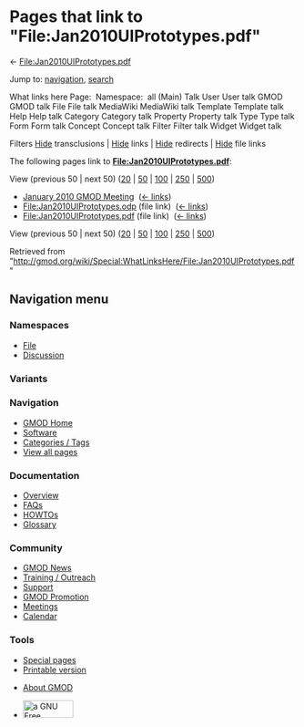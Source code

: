 <div id="mw-page-base" class="noprint">

</div>

<div id="mw-head-base" class="noprint">

</div>

<div id="content" class="mw-body" role="main">

<span id="top"></span>

<div id="mw-js-message" style="display:none;">

</div>



# <span dir="auto">Pages that link to "File:Jan2010UIPrototypes.pdf"</span>

<div id="bodyContent">

<div id="contentSub">

←
[File:Jan2010UIPrototypes.pdf](/wiki/File:Jan2010UIPrototypes.pdf "File:Jan2010UIPrototypes.pdf")

</div>

<div id="jump-to-nav" class="mw-jump">

Jump to: [navigation](#mw-navigation), [search](#p-search)

</div>

<div id="mw-content-text">

What links here Page:  Namespace:  all (Main) Talk User User talk GMOD
GMOD talk File File talk MediaWiki MediaWiki talk Template Template talk
Help Help talk Category Category talk Property Property talk Type Type
talk Form Form talk Concept Concept talk Filter Filter talk Widget
Widget talk

Filters
[Hide](/mediawiki/index.php?title=Special:WhatLinksHere/File:Jan2010UIPrototypes.pdf&hidetrans=1 "Special:WhatLinksHere/File:Jan2010UIPrototypes.pdf")
transclusions \|
[Hide](/mediawiki/index.php?title=Special:WhatLinksHere/File:Jan2010UIPrototypes.pdf&hidelinks=1 "Special:WhatLinksHere/File:Jan2010UIPrototypes.pdf")
links \|
[Hide](/mediawiki/index.php?title=Special:WhatLinksHere/File:Jan2010UIPrototypes.pdf&hideredirs=1 "Special:WhatLinksHere/File:Jan2010UIPrototypes.pdf")
redirects \|
[Hide](/mediawiki/index.php?title=Special:WhatLinksHere/File:Jan2010UIPrototypes.pdf&hideimages=1 "Special:WhatLinksHere/File:Jan2010UIPrototypes.pdf")
file links

The following pages link to
**[File:Jan2010UIPrototypes.pdf](/wiki/File:Jan2010UIPrototypes.pdf "File:Jan2010UIPrototypes.pdf")**:

View (previous 50 \| next 50)
([20](/mediawiki/index.php?title=Special:WhatLinksHere/File:Jan2010UIPrototypes.pdf&limit=20 "Special:WhatLinksHere/File:Jan2010UIPrototypes.pdf")
\|
[50](/mediawiki/index.php?title=Special:WhatLinksHere/File:Jan2010UIPrototypes.pdf&limit=50 "Special:WhatLinksHere/File:Jan2010UIPrototypes.pdf")
\|
[100](/mediawiki/index.php?title=Special:WhatLinksHere/File:Jan2010UIPrototypes.pdf&limit=100 "Special:WhatLinksHere/File:Jan2010UIPrototypes.pdf")
\|
[250](/mediawiki/index.php?title=Special:WhatLinksHere/File:Jan2010UIPrototypes.pdf&limit=250 "Special:WhatLinksHere/File:Jan2010UIPrototypes.pdf")
\|
[500](/mediawiki/index.php?title=Special:WhatLinksHere/File:Jan2010UIPrototypes.pdf&limit=500 "Special:WhatLinksHere/File:Jan2010UIPrototypes.pdf"))

- [January 2010 GMOD
  Meeting](/wiki/January_2010_GMOD_Meeting "January 2010 GMOD Meeting") ‎
  <span class="mw-whatlinkshere-tools">([←
  links](/mediawiki/index.php?title=Special:WhatLinksHere&target=January+2010+GMOD+Meeting "Special:WhatLinksHere"))</span>
- [File:Jan2010UIPrototypes.odp](/wiki/File:Jan2010UIPrototypes.odp "File:Jan2010UIPrototypes.odp")
  (file link) ‎ <span class="mw-whatlinkshere-tools">([←
  links](/mediawiki/index.php?title=Special:WhatLinksHere&target=File%3AJan2010UIPrototypes.odp "Special:WhatLinksHere"))</span>
- [File:Jan2010UIPrototypes.pdf](/wiki/File:Jan2010UIPrototypes.pdf "File:Jan2010UIPrototypes.pdf")
  (file link) ‎ <span class="mw-whatlinkshere-tools">([←
  links](/mediawiki/index.php?title=Special:WhatLinksHere&target=File%3AJan2010UIPrototypes.pdf "Special:WhatLinksHere"))</span>

View (previous 50 \| next 50)
([20](/mediawiki/index.php?title=Special:WhatLinksHere/File:Jan2010UIPrototypes.pdf&limit=20 "Special:WhatLinksHere/File:Jan2010UIPrototypes.pdf")
\|
[50](/mediawiki/index.php?title=Special:WhatLinksHere/File:Jan2010UIPrototypes.pdf&limit=50 "Special:WhatLinksHere/File:Jan2010UIPrototypes.pdf")
\|
[100](/mediawiki/index.php?title=Special:WhatLinksHere/File:Jan2010UIPrototypes.pdf&limit=100 "Special:WhatLinksHere/File:Jan2010UIPrototypes.pdf")
\|
[250](/mediawiki/index.php?title=Special:WhatLinksHere/File:Jan2010UIPrototypes.pdf&limit=250 "Special:WhatLinksHere/File:Jan2010UIPrototypes.pdf")
\|
[500](/mediawiki/index.php?title=Special:WhatLinksHere/File:Jan2010UIPrototypes.pdf&limit=500 "Special:WhatLinksHere/File:Jan2010UIPrototypes.pdf"))

</div>

<div class="printfooter">

Retrieved from
"<http://gmod.org/wiki/Special:WhatLinksHere/File:Jan2010UIPrototypes.pdf>"

</div>

<div id="catlinks" class="catlinks catlinks-allhidden">

</div>

<div class="visualClear">

</div>

</div>

</div>

<div id="mw-navigation">

## Navigation menu

<div id="mw-head">



<div id="left-navigation">

<div id="p-namespaces" class="vectorTabs" role="navigation"
aria-labelledby="p-namespaces-label">

### Namespaces

- <span id="ca-nstab-image"><a href="/wiki/File:Jan2010UIPrototypes.pdf" accesskey="c"
  title="View the file page [c]">File</a></span>
- <span id="ca-talk"><a
  href="/mediawiki/index.php?title=File_talk:Jan2010UIPrototypes.pdf&amp;action=edit&amp;redlink=1"
  accesskey="t"
  title="Discussion about the content page [t]">Discussion</a></span>

</div>

<div id="p-variants" class="vectorMenu emptyPortlet" role="navigation"
aria-labelledby="p-variants-label">

### 

### Variants[](#)

<div class="menu">

</div>

</div>

</div>

<div id="right-navigation">





</div>



</div>

</div>

</div>

<div id="mw-panel">

<div id="p-logo" role="banner">

<a href="/wiki/Main_Page"
style="background-image: url(http://gmod.org/images/GMOD-cogs.png);"
title="Visit the main page"></a>

</div>

<div id="p-Navigation" class="portal" role="navigation"
aria-labelledby="p-Navigation-label">

### Navigation

<div class="body">

- <span id="n-GMOD-Home">[GMOD Home](/wiki/Main_Page)</span>
- <span id="n-Software">[Software](/wiki/GMOD_Components)</span>
- <span id="n-Categories-.2F-Tags">[Categories /
  Tags](/wiki/Categories)</span>
- <span id="n-View-all-pages">[View all
  pages](/wiki/Special:AllPages)</span>

</div>

</div>

<div id="p-Documentation" class="portal" role="navigation"
aria-labelledby="p-Documentation-label">

### Documentation

<div class="body">

- <span id="n-Overview">[Overview](/wiki/Overview)</span>
- <span id="n-FAQs">[FAQs](/wiki/Category:FAQ)</span>
- <span id="n-HOWTOs">[HOWTOs](/wiki/Category:HOWTO)</span>
- <span id="n-Glossary">[Glossary](/wiki/Glossary)</span>

</div>

</div>

<div id="p-Community" class="portal" role="navigation"
aria-labelledby="p-Community-label">

### Community

<div class="body">

- <span id="n-GMOD-News">[GMOD News](/wiki/GMOD_News)</span>
- <span id="n-Training-.2F-Outreach">[Training /
  Outreach](/wiki/Training_and_Outreach)</span>
- <span id="n-Support">[Support](/wiki/Support)</span>
- <span id="n-GMOD-Promotion">[GMOD
  Promotion](/wiki/GMOD_Promotion)</span>
- <span id="n-Meetings">[Meetings](/wiki/Meetings)</span>
- <span id="n-Calendar">[Calendar](/wiki/Calendar)</span>

</div>

</div>

<div id="p-tb" class="portal" role="navigation"
aria-labelledby="p-tb-label">

### Tools

<div class="body">

- <span id="t-specialpages"><a href="/wiki/Special:SpecialPages" accesskey="q"
  title="A list of all special pages [q]">Special pages</a></span>
- <span id="t-print"><a
  href="/mediawiki/index.php?title=Special:WhatLinksHere/File:Jan2010UIPrototypes.pdf&amp;printable=yes"
  rel="alternate" accesskey="p"
  title="Printable version of this page [p]">Printable version</a></span>

</div>

</div>

</div>

</div>

<div id="footer" role="contentinfo">

- <span id="footer-places-about">[About
  GMOD](/wiki/GMOD:About "GMOD:About")</span>

<!-- -->

- <span id="footer-copyrightico">[<img src="http://www.gnu.org/graphics/gfdl-logo-small.png" width="88"
  height="31" alt="a GNU Free Documentation License" />](http://www.gnu.org/licenses/fdl-1.3.html)</span>


<div style="clear:both">

</div>

</div>
